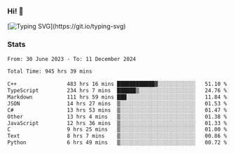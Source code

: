 ### Hi!  👋

[![Typing SVG](https://readme-typing-svg.herokuapp.com?font=Fira+Code&pause=1000&width=435&lines=Hello!+I'm+Texiwustion.)](https://git.io/typing-svg)

### Stats

<!--START_SECTION:waka-->

```txt
From: 30 June 2023 - To: 11 December 2024

Total Time: 945 hrs 39 mins

C++                483 hrs 16 mins ████████████▓░░░░░░░░░░░░   51.10 %
TypeScript         234 hrs 7 mins  ██████▒░░░░░░░░░░░░░░░░░░   24.76 %
Markdown           111 hrs 59 mins ███░░░░░░░░░░░░░░░░░░░░░░   11.84 %
JSON               14 hrs 27 mins  ▒░░░░░░░░░░░░░░░░░░░░░░░░   01.53 %
C#                 13 hrs 53 mins  ▒░░░░░░░░░░░░░░░░░░░░░░░░   01.47 %
Other              13 hrs 4 mins   ▒░░░░░░░░░░░░░░░░░░░░░░░░   01.38 %
JavaScript         12 hrs 36 mins  ▒░░░░░░░░░░░░░░░░░░░░░░░░   01.33 %
C                  9 hrs 25 mins   ▒░░░░░░░░░░░░░░░░░░░░░░░░   01.00 %
Text               8 hrs 7 mins    ▒░░░░░░░░░░░░░░░░░░░░░░░░   00.86 %
Python             6 hrs 49 mins   ▒░░░░░░░░░░░░░░░░░░░░░░░░   00.72 %
```

<!--END_SECTION:waka-->
